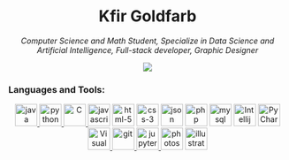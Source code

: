 <h1 align="center">Kfir Goldfarb</h1>

<p align="center"><i>
Computer Science and Math Student, Specialize in Data Science and Artificial Intelligence, Full-stack developer, Graphic Designer
</i></p>

<p align="center">
<img align="center" src="https://github-readme-stats.vercel.app/api?username=kggold4&show_icons=true&theme=react&layout=compact&line_height=20" />
</p>


<h3 align="left">Languages and Tools:</h3>
<p align="center">
<a href="https://www.java.com" target="Java"> <img src="https://github.com/tomchen/stack-icons/blob/master/logos/java.svg" alt="java" width="40" height="40"/>  </a>
<a href="https://www.python.org" target="Python"> <img src="https://github.com/tomchen/stack-icons/blob/master/logos/python.svg" alt="python" width="40" height="40"/>  </a>
<a href="https://en.wikipedia.org/wiki/C_(programming_language)" title="C"> <img src="https://github.com/tomchen/stack-icons/blob/master/logos/c.svg" alt="C" width="40" height="40"/>  </a>
<a href="https://developer.mozilla.org/he/docs/Web/JavaScript"> <img src="https://github.com/tomchen/stack-icons/blob/master/logos/javascript.svg" alt="javascript" width="40" height="40"/></a>
<a href="https://developer.mozilla.org/he/docs/Web/HTML"> <img src="https://github.com/tomchen/stack-icons/blob/master/logos/html-5.svg" alt="html-5" width="40" height="40"/></a>
<a href="https://developer.mozilla.org/en-US/docs/Web/CSS"> <img src="https://github.com/tomchen/stack-icons/blob/master/logos/css-3.svg" alt="css-3" width="40" height="40"/></a>
<a href="https://www.json.org/json-en.html"> <img src="https://github.com/tomchen/stack-icons/blob/master/logos/json.svg" alt="json" width="40" height="40"/></a>
<a href="https://www.php.net/"> <img src="https://github.com/tomchen/stack-icons/blob/master/logos/php.svg" alt="php" width="40" height="40"/></a>
<a href="https://www.mysql.com/"> <img src="https://github.com/tomchen/stack-icons/blob/master/logos/mysql.svg" alt="mysql" width="40" height="40"/></a>
<a href="https://www.jetbrains.com/idea/" title="Intellij IDEA"> <img src="https://github.com/tomchen/stack-icons/blob/master/logos/intellij-idea.svg" alt="Intellij IDEA" width="40" height="40"/></a>  
<a href="https://www.jetbrains.com/pycharm/" target="PyCharm"> <img src="https://github.com/tomchen/stack-icons/blob/master/logos/pycharm.svg" alt="PyCharm" width="40" height="40"/></a>
<a href="https://code.visualstudio.com/" title="Visual Studio Code"> <img src="https://github.com/tomchen/stack-icons/blob/master/logos/visual-studio-code.svg" alt="Visual Studio Code" width="40" height="40"/>  </a>  
<a href="https://git-scm.com/" target="git"> <img src="https://www.vectorlogo.zone/logos/git-scm/git-scm-icon.svg" alt="git" width="40" height="40"/>  </a>
<a href="https://jupyter.org/" target="jupyter"> <img src="https://github.com/tomchen/stack-icons/blob/master/logos/jupyter.svg" alt="jupyter" width="40" height="40"/>  </a>
<a href="http://adobe.com/il_he/products/photoshop.html"> <img src="https://github.com/tomchen/stack-icons/blob/master/logos/adobe-photoshop.svg" alt="photoshop" width="40" height="40"/></a>
<a href="http://adobe.com/il_he/products/illustrator.html" target="illustrator"> <img src="https://github.com/tomchen/stack-icons/blob/master/logos/adobe-illustrator.svg" alt="illustrator" width="40" height="40"/></a>
</p>


